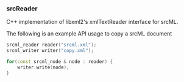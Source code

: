 ### srcReader

C++ implementation of libxml2's xmlTextReader interface for srcML.

The following is an example API usage to copy a srcML document

```C++
srcml_reader reader("srcml.xml");
srcml_writer writer("copy.xml");

for(const srcml_node & node : reader) {
    writer.write(node);
}
```
